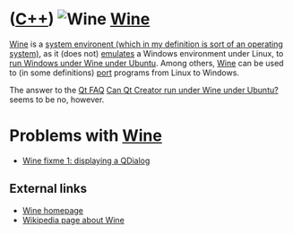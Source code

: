 # ([C++](Cpp.md)) ![Wine](PicWine.png) [Wine](CppWine.md)

[Wine](CppWine.md) is a [system environent (which in my definition is
sort of an operating system)](CppOs.md), as it (does not)
[emulates](CppEmulate.md) a Windows environment under Linux, to [run
Windows under Wine under Ubuntu](CppWineUbuntu.md). Among others,
[Wine](CppWine.md) can be used to (in some definitions)
[port](CppPort.md) programs from Linux to Windows.

The answer to the [Qt FAQ](CppQtFaq.md) [Can Qt Creator run under Wine
under Ubuntu?](CppQtCreatorWineUbuntu.md) seems to be no, however.

# Problems with [Wine](CppWine.md)

 * [Wine fixme 1: displaying a QDialog](CppWineFixme1.md)

## External links

 * [Wine homepage](http://www.winehq.org)
 * [Wikipedia page about Wine](http://en.wikipedia.org/wiki/Wine_%28software%29)
